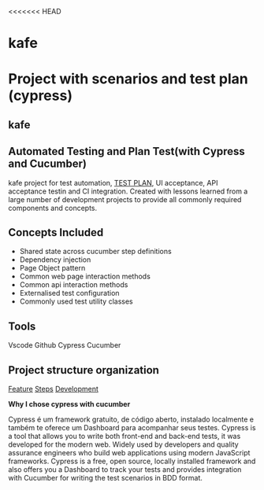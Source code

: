 <<<<<<< HEAD
# kafe
Project with scenarios and test plan (cypress)
=======
## kafe
## Automated Testing and Plan Test(with Cypress and Cucumber)

kafe project for test automation, [TEST PLAN](https://github.com/amandacsi/kafe/tree/master/cypress/Test_Plan),  UI acceptance, API acceptance testin and CI integration.
Created with lessons learned from a large number of development projects to provide all commonly required components and concepts.

## Concepts Included
* Shared state across cucumber step definitions
* Dependency injection
* Page Object pattern
* Common web page interaction methods
* Common api interaction methods
* Externalised test configuration
* Commonly used test utility classes

## Tools
Vscode
Github
Cypress
Cucumber

## Project structure organization

[Feature](https://github.com/amandacsi/kafe/blob/main/cypress/integration/homepage.feature)
[Steps](https://github.com/amandacsi/kafe/blob/main/cypress/integration/homepage/steps.js)
[Development](https://github.com/amandacsi/kafe/blob/main/cypress/integration/homepage/homepage.js)

**Why I chose cypress with cucumber** 

Cypress é um framework gratuito, de código aberto, instalado localmente e também te oferece um Dashboard para acompanhar seus testes.
Cypress is a tool that allows you to write both front-end and back-end tests, it was developed for the modern web. Widely used by developers and quality assurance engineers who build web applications using modern JavaScript frameworks.
Cypress is a free, open source, locally installed framework and also offers you a Dashboard to track your tests and provides integration with Cucumber for writing the test scenarios in BDD format. 

